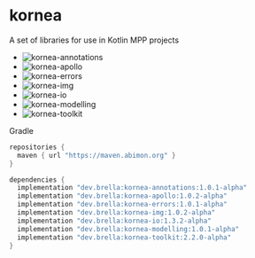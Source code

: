 # kornea
A set of libraries for use in Kotlin MPP projects

- ![kornea-annotations](https://img.shields.io/maven-metadata/v?label=kornea-annotations&metadataUrl=https%3A%2F%2Fmaven.abimon.org%2Fdev%2Fbrella%2Fkornea-annotations%2Fmaven-metadata.xml)
- ![kornea-apollo](https://img.shields.io/maven-metadata/v?label=kornea-apollo&metadataUrl=https%3A%2F%2Fmaven.abimon.org%2Fdev%2Fbrella%2Fkornea-apollo%2Fmaven-metadata.xml)
- ![kornea-errors](https://img.shields.io/maven-metadata/v?label=kornea-errors&metadataUrl=https%3A%2F%2Fmaven.abimon.org%2Fdev%2Fbrella%2Fkornea-errors%2Fmaven-metadata.xml)
- ![kornea-img](https://img.shields.io/maven-metadata/v?label=kornea-img&metadataUrl=https%3A%2F%2Fmaven.abimon.org%2Fdev%2Fbrella%2Fkornea-img%2Fmaven-metadata.xml)
- ![kornea-io](https://img.shields.io/maven-metadata/v?label=kornea-io&metadataUrl=https%3A%2F%2Fmaven.abimon.org%2Fdev%2Fbrella%2Fkornea-io%2Fmaven-metadata.xml)
- ![kornea-modelling](https://img.shields.io/maven-metadata/v?label=kornea-modelling&metadataUrl=https%3A%2F%2Fmaven.abimon.org%2Fdev%2Fbrella%2Fkornea-modelling%2Fmaven-metadata.xml)
- ![kornea-toolkit](https://img.shields.io/maven-metadata/v?label=kornea-toolkit&metadataUrl=https%3A%2F%2Fmaven.abimon.org%2Fdev%2Fbrella%2Fkornea-toolkit%2Fmaven-metadata.xml)

Gradle

```groovy
repositories {
  maven { url "https://maven.abimon.org" }
}

dependencies {
  implementation "dev.brella:kornea-annotations:1.0.1-alpha"
  implementation "dev.brella:kornea-apollo:1.0.2-alpha"
  implementation "dev.brella:kornea-errors:1.0.1-alpha"
  implementation "dev.brella:kornea-img:1.0.2-alpha"
  implementation "dev.brella:kornea-io:1.3.2-alpha"
  implementation "dev.brella:kornea-modelling:1.0.1-alpha"
  implementation "dev.brella:kornea-toolkit:2.2.0-alpha"
}
```
